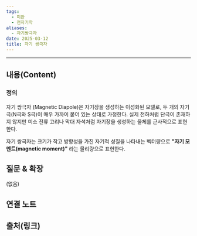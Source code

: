 ```yaml
---
tags:
  - 미완
  - 전자기학
aliases:
  - 자기쌍극자
date: 2025-03-12
title: 자기 쌍극자
---
```


---

## 내용(Content)

### 정의

자기 쌍극자 (Magnetic Diapole)은 자기장을 생성하는 이성화된 모델로, 두 개의 자기 극(N극와 S극)이 매우 가까이 붙어 있는 상태로 가정한다. 실제 전하처럼 단극이 존재하지 않지만 미소 전류 고리나 막대 자석처럼 자기장을 생성하는 물체를 근사적으로 표현한다.

자기 쌍극자는 크기가 작고 방향성을 가진 자기적 성질을 나타내는 벡터량으로 **"자기 모멘트(magnetic moment)"** 라는 물리량으로 표현한다.

## 질문 & 확장

(없음)

## 연결 노트

## 출처(링크)





